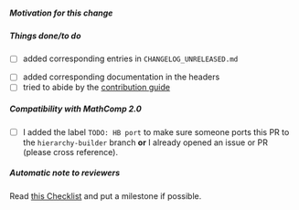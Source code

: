 ##### Motivation for this change

<!-- if this PR fixes an issue, use "fixes #XYZ" -->

<!-- you may also explain what remains to do if the fix is incomplete -->

##### Things done/to do

<!-- please fill in the following checklist -->
- [ ] added corresponding entries in `CHANGELOG_UNRELEASED.md`

<!-- only append to minimize problems when merging/rebasing -->
<!-- consider the use of `changelog/changes.sh` from
     https://github.com/math-comp/tools to generate the changelog -->

- [ ] added corresponding documentation in the headers
- [ ] tried to abide by the [contribution guide](https://github.com/math-comp/math-comp/blob/master/CONTRIBUTING.md)

<!-- Cross-out the above items using ~crossed out item~ if they happen not to be relevant -->

##### Compatibility with MathComp 2.0

<!-- If this PR targets `master` and if it is merged, the merged commit will also be
     cherry-picked on the branch `hierarchy-builder`.

     In this case, it would be helpful if the author of the PR also prepares a PR
     for the branch `hierarchy-builder` or at least warns maintainers with an issue
     to delegate the work. -->

<!-- use the tag TODO: HB port to record divergences between `master` and `hierarchy-builder` -->

- [ ] I added the label `TODO: HB port` to make sure someone ports this PR to
      the `hierarchy-builder` branch **or** I already opened an issue or PR (please cross reference).

<!-- leave this note as a reminder to reviewers -->
##### Automatic note to reviewers

Read [this Checklist](https://github.com/math-comp/math-comp/wiki/Checklist-for-creating-and-review-PRs) and put a milestone if possible.
